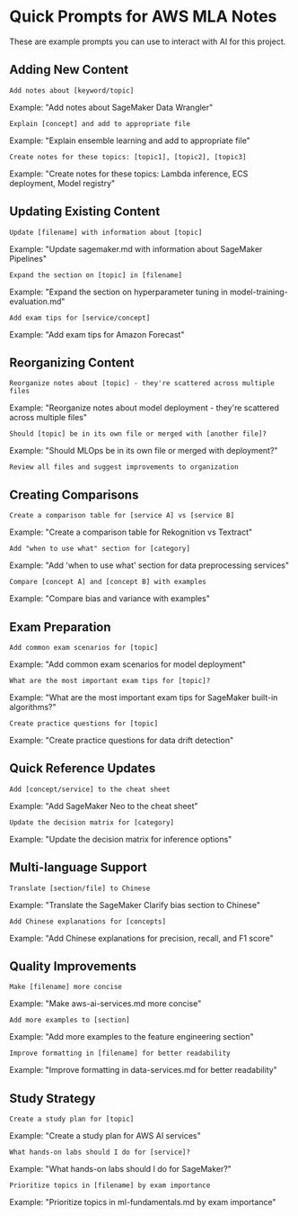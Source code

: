 # Quick Prompts for AWS MLA Notes

These are example prompts you can use to interact with AI for this project.

## Adding New Content

```
Add notes about [keyword/topic]
```
Example: "Add notes about SageMaker Data Wrangler"

```
Explain [concept] and add to appropriate file
```
Example: "Explain ensemble learning and add to appropriate file"

```
Create notes for these topics: [topic1], [topic2], [topic3]
```
Example: "Create notes for these topics: Lambda inference, ECS deployment, Model registry"

## Updating Existing Content

```
Update [filename] with information about [topic]
```
Example: "Update sagemaker.md with information about SageMaker Pipelines"

```
Expand the section on [topic] in [filename]
```
Example: "Expand the section on hyperparameter tuning in model-training-evaluation.md"

```
Add exam tips for [service/concept]
```
Example: "Add exam tips for Amazon Forecast"

## Reorganizing Content

```
Reorganize notes about [topic] - they're scattered across multiple files
```
Example: "Reorganize notes about model deployment - they're scattered across multiple files"

```
Should [topic] be in its own file or merged with [another file]?
```
Example: "Should MLOps be in its own file or merged with deployment?"

```
Review all files and suggest improvements to organization
```

## Creating Comparisons

```
Create a comparison table for [service A] vs [service B]
```
Example: "Create a comparison table for Rekognition vs Textract"

```
Add "when to use what" section for [category]
```
Example: "Add 'when to use what' section for data preprocessing services"

```
Compare [concept A] and [concept B] with examples
```
Example: "Compare bias and variance with examples"

## Exam Preparation

```
Add common exam scenarios for [topic]
```
Example: "Add common exam scenarios for model deployment"

```
What are the most important exam tips for [topic]?
```
Example: "What are the most important exam tips for SageMaker built-in algorithms?"

```
Create practice questions for [topic]
```
Example: "Create practice questions for data drift detection"

## Quick Reference Updates

```
Add [concept/service] to the cheat sheet
```
Example: "Add SageMaker Neo to the cheat sheet"

```
Update the decision matrix for [category]
```
Example: "Update the decision matrix for inference options"

## Multi-language Support

```
Translate [section/file] to Chinese
```
Example: "Translate the SageMaker Clarify bias section to Chinese"

```
Add Chinese explanations for [concepts]
```
Example: "Add Chinese explanations for precision, recall, and F1 score"

## Quality Improvements

```
Make [filename] more concise
```
Example: "Make aws-ai-services.md more concise"

```
Add more examples to [section]
```
Example: "Add more examples to the feature engineering section"

```
Improve formatting in [filename] for better readability
```
Example: "Improve formatting in data-services.md for better readability"

## Study Strategy

```
Create a study plan for [topic]
```
Example: "Create a study plan for AWS AI services"

```
What hands-on labs should I do for [service]?
```
Example: "What hands-on labs should I do for SageMaker?"

```
Prioritize topics in [filename] by exam importance
```
Example: "Prioritize topics in ml-fundamentals.md by exam importance"

